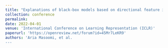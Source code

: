 ```yaml
---
title: "Explanations of black-box models based on directional feature interactions"
collection: conference
permalink: 
date: 2022-04-01
venue: 'International Conference on Learning Representation (ICLR)'
paperurl: 'https://openreview.net/forum?id=45Mr7LeKR9'
authors: 'Aria Masoomi, et al.
---
```


